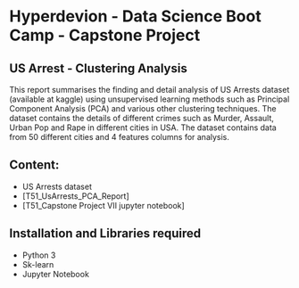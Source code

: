 # Hyperdevion - Data Science Boot Camp - Capstone Project

## US Arrest - Clustering Analysis
This report summarises the finding and detail analysis of US Arrests dataset (available at kaggle) using unsupervised learning methods such as Principal Component Analysis (PCA) and various other clustering techniques. The dataset contains the details of different crimes such as Murder, Assault, Urban Pop and Rape in different cities in USA. The dataset contains data from 50 different cities and 4 features columns for analysis.


## Content:
- US Arrests dataset
- [T51_UsArrests_PCA_Report]
- [T51_Capstone Project VII jupyter notebook]

## Installation and Libraries required
- Python 3
- Sk-learn
- Jupyter Notebook


